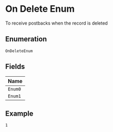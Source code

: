 
# On Delete Enum

To receive postbacks when the record is deleted

## Enumeration

`OnDeleteEnum`

## Fields

| Name |
|  --- |
| `Enum0` |
| `Enum1` |

## Example

```
1
```

